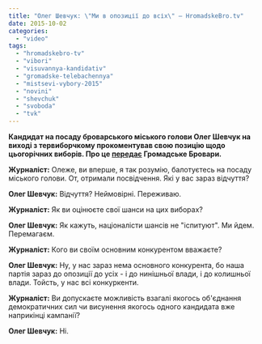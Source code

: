```yaml
---
title: "Олег Шевчук: \"Ми в опозиції до всіх\" – HromadskeBro.tv"
date: 2015-10-02
categories: 
  - "video"
tags: 
  - "hromadskebro-tv"
  - "vibori"
  - "visuvannya-kandidativ"
  - "gromadske-telebachennya"
  - "mistsevi-vybory-2015"
  - "novini"
  - "shevchuk"
  - "svoboda"
  - "tvk"
---
```


**Кандидат на посаду броварського міського голови Олег Шевчук на виході з тервиборчкому прокоментував свою позицію щодо цьогорічних виборів. Про це [передає](https://www.youtube.com/watch?v=KNnwWnyE9K0) Громадське Бровари.**

**Журналіст:** Олеже, ви вперше, я так розумію, балотуєтесь на посаду міського голови. От, отримали посвідчення. Які у вас зараз відчуття?

**Олег Шевчук:** Відчуття? Неймовірні. Переживаю.

**Журналіст:** Як ви оцінюєте свої шанси на цих виборах?

**Олег Шевчук:** Як кажуть, націоналісти шансів не "іспитуют". Ми йдем. Перемагаєм.

**Журналіст:** Кого ви своїм основним конкурентом вважаєте?

**Олег Шевчук:** Ну, у нас зараз нема основного конкурента, бо наша партія зараз до опозиції до усіх - і до нинішньої влади, і до колишньої влади. Тойсть, у нас всі конкуркенти.

**Журналіст:** Ви допускаєте можливість взагалі якогось об'єднання демократичних сил чи висунення якогось одного кандидата вже наприкінці кампанії?

**Олег Шевчук:** Ні.
